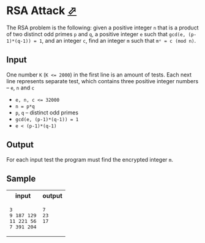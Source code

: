 # RSA Attack [⬀](https://acm.timus.ru/problem.aspx?space=1&num=1141)

The RSA problem is the following: given a positive integer `n` that is a product of two distinct odd primes `p` and `q`, a positive integer `e` such that `gcd(e, (p-1)*(q-1)) = 1`, and an integer `c`, find an integer `m` such that `mᵉ = c (mod n)`.

## Input

One number `K` (`K <= 2000`) in the first line is an amount of tests. Each next line represents separate test, which contains three positive integer numbers – `e`, `n` and `c` 
- `e, n, c <= 32000`
- `n = p*q`
- `p`, `q` – distinct odd primes
- `gcd(e, (p-1)*(q-1)) = 1`
- `e < (p-1)*(q-1)`

## Output

For each input test the program must find the encrypted integer `m`.

## Sample

<table>
<tr>
<th>input</th>
<th>output</th>
</tr>
<tr>
<td style="vertical-align: top">
<pre>
3
9 187 129
11 221 56
7 391 204
</pre>
</td>
<td style="vertical-align: top">
<pre>
7
23
17
</pre>
</td>
</tr>
</table>
